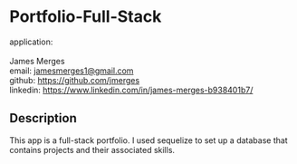 # Portfolio-Full-Stack
application:   
<br>
James Merges  
email: jamesmerges1@gmail.com  
github: https://github.com/jmerges  
linkedin: https://www.linkedin.com/in/james-merges-b938401b7/  

## Description
This app is a full-stack portfolio. I used sequelize to set up a database that contains projects and their associated skills.